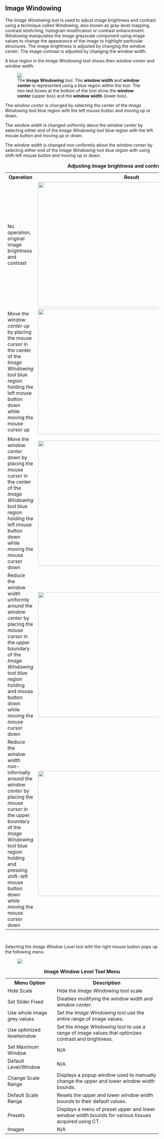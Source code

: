 <br>
<h2 id="image_windowing"> Image Windowing </h2>

The <i>Image Windowing</i> tool is used to adjust image brightness and contrast using a technique called <i>Windowing</i>,
also known as gray-level mapping, contrast stretching, histogram modification or contrast enhancement.
<i>Windowing</i> manipulates the image greyscale component using image values to change the appearance of the
image to highlight particular structures. The image brightness is adjusted by changing the <i>window center</i>.
The image contrast is adjusted by changing the <i>window width</i>.

A blue region in the <i>Image Windowing</i> tool shows then <i>window center</i> and <i>window width</i>.

<figure>
  <img class="svImg svImgXs"  src="/documentation/getting_started/gui/images/image-window-level-tool.png">
  <figcaption class="svCaption"> The <b>Image Windowing</b> tool. The <b>window width</b> and <b>window center</b> is 
      represented using a blue region within the tool. The two text boxes at the bottom of the tool show the 
      <b>window center</b> (upper box) and the <b>window width</b> (lower box).
  </figcaption>
</figure>

The <i>window center</i> is changed by selecting the center of the <i>Image Windowing</i> tool blue region with the
left mouse button and moving up or down.

The <i>window width</i> is changed uniformly about the <i>window center</i> by selecting either end of the
<i>Image Windowing</i> tool blue region with the left mouse button and moving up or down.

The <i>window width</i> is changed non-uniformly about the <i>window center</i> by selecting either end of the
<i>Image Windowing</i> tool blue region with using shift-left mouse button and moving up or down.

<table class="table table-bordered" style="width:100%">
  <caption> <b> Adjusting image brightness and contrast </b> </caption>
  <tr>
    <th> Operation </th>
    <th> Result </th>
  </tr>

  <tr>
    <td> No operation, original image brightness and contrast </td>
    <td> <img src="/documentation/getting_started/gui/images/image-window-level-demo-1.png" width="612" height="410"> </td>
  </tr>

  <tr>
    <td> Move the <i>window center</i> up by placing the mouse cursor in the center of the <i>Image Windowing</i> tool 
         blue region holding the left mouse button down while moving the mouse cursor up </td>
    <td> <img src="/documentation/getting_started/gui/images/image-window-level-demo-2.png" width="612" height="410"> </td>
  </tr>

  <tr>
    <td> Move the <i>window center</i> down by placing the mouse cursor in the center of the <i>Image Windowing</i> tool
         blue region holding the left mouse button down while moving the mouse cursor down 
    </td>
    <td> <img src="/documentation/getting_started/gui/images/image-window-level-demo-3.png" width="612" height="410"> </td>
  </tr>

  <tr>
    <td> Reduce the <i>window width</i> uniformly around the <i>window center</i> by placing the mouse cursor in the upper 
         boundary of the <i>Image Windowing</i> tool blue region holding and mouse button down while moving the mouse cursor down 
    </td>
    <td> <img src="/documentation/getting_started/gui/images/image-window-level-demo-4.png" width="612" height="410"> </td>
  </tr>

  <tr>
    <td> Reduce the <i>window width</i> non-informally around the <i>window center</i> by placing the mouse cursor in the upper 
         boundary of the <i>Image Windowing</i> tool blue region holding and pressing shift-left mouse button down while 
         moving the mouse cursor down 
    </td>
    <td> <img src="/documentation/getting_started/gui/images/image-window-level-demo-5.png" width="612" height="410"> </td>
  </tr>

</table>
<br>

Selecting the <i>Image Window Level</i> tool with the right mouse button pops up the following menu

<figure>
  <img class="svImg svImgSm"  src="/documentation/getting_started/gui/images/image-window-level-menu-1.png"> 
  <figcaption class="svCaption" ></figcaption>
</figure>

<table class="table table-bordered" style="width:100%">
  <caption> <b> Image Window Level Tool Menu </b> </caption>
  <tr>
    <th> Menu Option </th>
    <th> Description </th>
  </tr>

  <tr>
    <td> Hide Scale </td>
    <td> Hide the <i>Image Windowing</i> tool scale  </td>
  </tr>

  <tr>
    <td> Set Slider Fixed  </td>
    <td> Disables modifying the <i>window width</i> and <i>window center</i>. </td>
  </tr>
  
  <tr>
    <td> Use whole image grey values  </td>
    <td> Set the <i>Image Windowing</i> tool use the entire range of image values. </td>
  </tr>

  <tr>
    <td> Use optimized levelwindow </td>
    <td> Set the <i>Image Windowing</i> tool to use a range of image values that optimizes contrast and brightness. </td>
  </tr>
  
  <tr>
    <td> Set Maximum Window </td>
    <td> N/A </td>
  </tr>
  
  <tr>
    <td> Default Level/Window </td>
    <td> N/A </td>
  </tr>
  
  <tr>
    <td>     Change Scale Range   </td>
    <td> Displays a popup window used to manually change the upper and lower  <i>window width</i> bounds. </td>
  </tr>
  
  <tr>
    <td>     Default Scale Range  </td>
    <td> Resets the upper and lower <i>window width</i> bounds to their default values. </td>
  </tr>
  
  <tr>
    <td>     Presets      </td>
    <td> Displays a menu of preset upper and lower <i>window width</i> bounds for various tissues acquired using CT. </td>
  </tr>

  <tr>
    <td>     Images      </td>
    <td> N/A </td>
  </tr>
</table>
